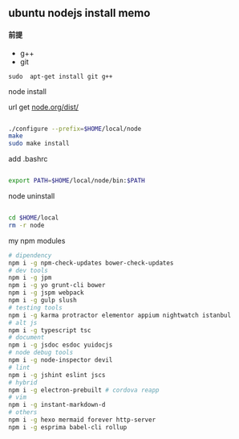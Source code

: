 

## ubuntu nodejs install memo


#### 前提

 + g++
 + git

  ``sudo  apt-get install git g++``

node install

url get [node.org/dist/](http://nodejs.org/dist/)

```sh

./configure --prefix=$HOME/local/node
make
sudo make install
```

add .bashrc

```sh

export PATH=$HOME/local/node/bin:$PATH
```

node uninstall

```sh

cd $HOME/local
rm -r node
```

my npm modules

```sh
# dipendency
npm i -g npm-check-updates bower-check-updates
# dev tools
npm i -g jpm
npm i -g yo grunt-cli bower
npm i -g jspm webpack
npm i -g gulp slush
# testing tools
npm i -g karma protractor elementor appium nightwatch istanbul
# alt js
npm i -g typescript tsc
# document
npm i -g jsdoc esdoc yuidocjs
# node debug tools
npm i -g node-inspector devil
# lint
npm i -g jshint eslint jscs
# hybrid
npm i -g electron-prebuilt # cordova reapp 
# vim
npm i -g instant-markdown-d
# others
npm i -g hexo mermaid forever http-server
npm i -g esprima babel-cli rollup

```


